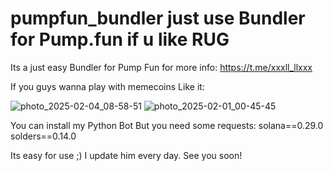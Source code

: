 # pumpfun_bundler just use Bundler for Pump.fun if u like RUG
Its a just easy Bundler for Pump Fun
for more info: https://t.me/xxxll_llxxx

If you guys wanna play with memecoins
Like it:

![photo_2025-02-04_08-58-51](https://github.com/user-attachments/assets/3258c8d5-c78c-46b7-95ad-f66f81da6afd)
![photo_2025-02-01_00-45-45](https://github.com/user-attachments/assets/5f526974-9da0-4115-9d10-e717a8b4909c)


You can install my Python Bot
But you need some requests:
solana==0.29.0
solders==0.14.0

Its easy for use ;) 
I update him every day. See you soon!

